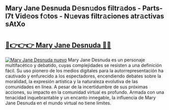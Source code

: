 ## Mary Jane Desnuda D𝚎sn𝚞dos filtr𝚊dos - Parts-l7t Vid𝚎os f𝚘tos - N𝚞evas filtr𝚊ciones atr𝚊ctivas sAtXo

# <h2><a href="http://mb05wy.tromn.icu/?c=Mary+Jane+Desnuda">🔗👉👉👉 Mary Jane Desnuda 🔗🔗</a></h2>

[![Mary Jane Desnuda nuevo](https://i.imgur.com/pEAQMta.gif)](http://mb05wy.tromn.icu/?c=Mary+Jane+Desnuda)
Mary Jane Desnuda es un personaje multifacético y debatido, cuyas complejidades se resisten a una definición fácil.  Su uso pionero de los medios digitales para la autorrepresentación ha cautivado y enfurecido a los espectadores, encendiendo debates sobre la moralidad, la expresión artística y la naturaleza evolutiva de las comunidades en línea. A pesar de la incertidumbre de sus próximas acciones, su impacto en la comunidad virtual es profundo. Armada con una tenacidad inquebrantable y un encanto innegable, la influencia de Mary Jane Desnuda en el mundo virtual no tiene límites.
